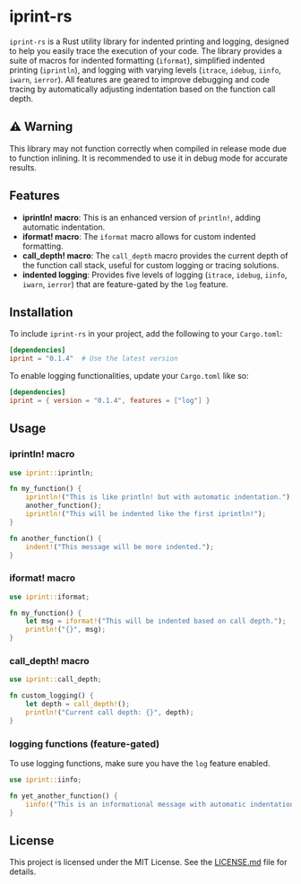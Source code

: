 # iprint-rs

`iprint-rs` is a Rust utility library for indented printing and logging, designed to help you easily trace the execution of your code. The library provides a suite of macros for indented formatting (`iformat`), simplified indented printing (`iprintln`), and logging with varying levels (`itrace`, `idebug`, `iinfo`, `iwarn`, `ierror`). All features are geared to improve debugging and code tracing by automatically adjusting indentation based on the function call depth.

## ⚠️ Warning

This library may not function correctly when compiled in release mode due to function inlining. It is recommended to use it in debug mode for accurate results.


## Features

- **iprintln! macro**: This is an enhanced version of `println!`, adding automatic indentation.
- **iformat! macro**: The `iformat` macro allows for custom indented formatting.
- **call_depth! macro**: The `call_depth` macro provides the current depth of the function call stack, useful for custom logging or tracing solutions.
- **indented logging**: Provides five levels of logging (`itrace`, `idebug`, `iinfo`, `iwarn`, `ierror`) that are feature-gated by the `log` feature.

## Installation

To include `iprint-rs` in your project, add the following to your `Cargo.toml`:

```toml
[dependencies]
iprint = "0.1.4"  # Use the latest version
```

To enable logging functionalities, update your `Cargo.toml` like so:

```toml
[dependencies]
iprint = { version = "0.1.4", features = ["log"] }
```

## Usage

### iprintln! macro

```rust
use iprint::iprintln;

fn my_function() {
    iprintln!("This is like println! but with automatic indentation.");
    another_function();
    iprintln!("This will be indented like the first iprintln!");
}

fn another_function() {
    indent!("This message will be more indented.");
}
```

### iformat! macro

```rust
use iprint::iformat;

fn my_function() {
    let msg = iformat!("This will be indented based on call depth.");
    println!("{}", msg);
}
```

### call_depth! macro

```rust
use iprint::call_depth;

fn custom_logging() {
    let depth = call_depth!();
    println!("Current call depth: {}", depth);
}
```

### logging functions (feature-gated)

To use logging functions, make sure you have the `log` feature enabled.

```rust
use iprint::iinfo;

fn yet_another_function() {
    iinfo!("This is an informational message with automatic indentation.");
}
```

## License

This project is licensed under the MIT License. See the [LICENSE.md](LICENSE.md) file for details.
